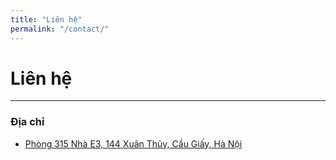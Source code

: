 ```yaml
---
title: "Liên hệ"
permalink: "/contact/"
---
```


# Liên hệ
---

### Địa chỉ 
* [Phòng 315 Nhà E3, 144 Xuân Thủy, Cầu Giấy, Hà Nội](https://goo.gl/maps/ixbVH4tzc53eX8iw9)

